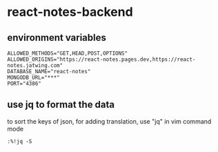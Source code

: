 # react-notes-backend

## environment variables

```
ALLOWED_METHODS="GET,HEAD,POST,OPTIONS"
ALLOWED_ORIGINS="https://react-notes.pages.dev,https://react-notes.jatwing.com"
DATABASE_NAME="react-notes"
MONGODB_URL="***"
PORT="4386"
```


## use jq to format the data

to sort the keys of json, for adding translation, use "jq"
in vim command mode

```
:%!jq -S
```


